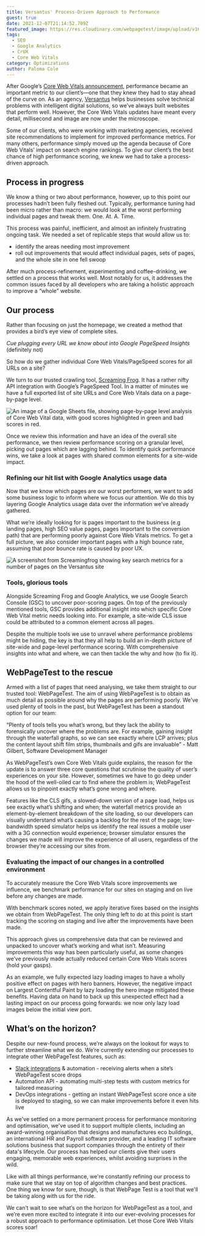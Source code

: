 ```yaml
---
title: Versantus' Process-Driven Approach to Performance
guest: true
date: 2021-12-07T21:14:52.709Z
featured_image: https://res.cloudinary.com/webpagetest/image/upload/v1638980599/versantus-cta_gx7no8.png
tags:
  - SEO
  - Google Analytics
  - CrUX
  - Core Web Vitals
category: Optimizations
author: Paloma Cole
---
```

After Google’s [Core Web Vitals announcement](https://developers.google.com/search/blog/2020/11/timing-for-page-experience), performance became an important metric to our client’s—one that they knew they had to stay ahead of the curve on. As an agency, [Versantus](https://www.versantus.co.uk/) helps businesses solve technical problems with intelligent digital solutions, so we’ve always built websites that perform well. However, the Core Web Vitals updates have meant every detail, millisecond and image are now under the microscope. 

Some of our clients, who were working with marketing agencies, received site recommendations to implement for improved performance metrics. For many others, performance simply moved up the agenda because of Core Web Vitals’ impact on search engine rankings. To give our client’s the best chance of high performance scoring, we knew we had to take a process-driven approach.

## Process in progress

We know a thing or two about performance, however, up to this point our processes hadn’t been fully fleshed out. Typically, performance tuning had been micro rather than macro: we would look at the worst performing individual pages and tweak them. One. At. A. Time.

This process was painful, inefficient, and almost an infinitely frustrating ongoing task. We needed a set of replicable steps that would allow us to: 

* identify the areas needing most improvement
* roll out improvements that would affect individual pages, sets of pages, and the whole site in one fell swoop

After much process-refinement, experimenting and coffee-drinking, we settled on a process that works well. Most notably for us, it addresses the common issues faced by all developers who are taking a holistic approach to improve a “whole” website. 

## Our process

Rather than focusing on just the homepage, we created a method that provides a bird’s eye view of complete sites. 

*Cue plugging every URL we know about into Google PageSpeed Insights* (definitely not)

So how do we gather individual Core Web Vitals/PageSpeed scores for all URLs on a site? 

We turn to our trusted crawling tool, [Screaming Frog](https://www.screamingfrog.co.uk/). It has a rather nifty API integration with Google’s PageSpeed Tool. In a matter of minutes we have a full exported list of site URLs and Core Web Vitals data on a page-by-page level. 

![An image of a Google Sheets file, showing page-by-page level analysis of Core Web Vital data, with good scores highlighted in green and bad scores in red.](https://res.cloudinary.com/webpagetest/image/upload/v1638912065/versantus-spreadsheet_jpspsg.png "Wide:")

Once we review this information and have an idea of the overall site performance, we then review performance scoring on a granular level, picking out pages which are lagging behind. To identify quick performance wins, we take a look at pages with shared common elements for a site-wide impact.

### Refining our hit list with Google Analytics usage data

Now that we know which pages are our worst performers, we want to add some business logic to inform where we focus our attention. We do this by layering Google Analytics usage data over the information we’ve already gathered.

What we’re ideally looking for is pages important to the business (e.g landing pages, high SEO value pages, pages important to the conversion path) that are performing poorly against Core Web Vitals metrics. To get a full picture, we also consider important pages with a high bounce rate, assuming that poor bounce rate is caused by poor UX. 

![A screenshot from Screamingfrog showing key search metrics for a number of pages on the Versantus site](https://res.cloudinary.com/webpagetest/image/upload/v1638912187/versantus-screaming_chvqrf.png "Wide:")

### Tools, glorious tools

Alongside Screaming Frog and Google Analytics, we use Google Search Console (GSC) to uncover poor-scoring pages. On top of the previously mentioned tools, GSC provides additional insight into which specific Core Web Vital metric needs looking into. For example, a site-wide CLS issue could be attributed to a common element across all pages. 

Despite the multiple tools we use to unravel where performance problems might be hiding, the key is that they all help to build an in-depth picture of site-wide and page-level performance scoring. With comprehensive insights into what and where, we can then tackle the why and how (to fix it). 

## WebPageTest to the rescue

Armed with a list of pages that need analysing, we take them straight to our trusted tool: WebPageTest. The aim of using WebPageTest is to obtain as much detail as possible around why the pages are performing poorly. We’ve used plenty of tools in the past, but WebPageTest has been a standout option for our team: 

“Plenty of tools tells you what’s wrong, but they lack the ability to forensically uncover where the problems are. For example, gaining insight through the waterfall graphs, so we can see exactly where LCP arrives; plus the content layout shift film strips, thumbnails and gifs are invaluable” - Matt Gilbert, Software Development Manager 

As WebPageTest’s own Core Web Vitals guide explains, the reason for the update is to answer three core questions that scrutinise the quality of user’s experiences on your site. However, sometimes we have to go deep under the hood of the well-oiled car to find where the problem is; WebPageTest allows us to pinpoint exactly what’s gone wrong and where. 

Features like the CLS gifs, a slowed-down version of a page load, helps us see exactly what’s shifting and when; the waterfall metrics provide an element-by-element breakdown of the site loading, so our developers can visually understand what’s causing a backlog for the rest of the page; low-bandwidth speed simulator helps us identify the real issues a mobile user with a 3G connection would experience; browser simulator ensures the changes we made will improve the experience of all users, regardless of the browser they’re accessing our sites from.

### Evaluating the impact of our changes in a controlled environment

To accurately measure the Core Web Vitals score improvements we influence, we benchmark performance for our sites on staging and on live before any changes are made. 

With benchmark scores noted, we apply iterative fixes based on the insights we obtain from WebPageTest. The only thing left to do at this point is start tracking the scoring on staging and live after the improvements have been made. 

This approach gives us comprehensive data that can be reviewed and unpacked to uncover what’s working and what isn’t. Measuring improvements this way has been particularly useful, as some changes we’ve previously made actually reduced certain Core Web Vitals scores (hold your gasps). 

As an example, we fully expected lazy loading images to have a wholly positive effect on pages with hero banners. However, the negative impact on Largest Contentful Paint by lazy loading the hero image mitigated these benefits. Having data on hand to back up this unexpected effect had a lasting impact on our process going forwards: we now only lazy load images below the initial view port.

## What’s on the horizon?

Despite our new-found process, we’re always on the lookout for ways to further streamline what we do. We’re currently extending our processes to integrate other WebPageTest features, such as: 

* [Slack integrations](https://github.com/WebPageTest/webpagetest-slack) & automation - receiving alerts when a site’s WebPageTest score drops
* Automation API - automating multi-step tests with custom metrics for tailored measuring 
* DevOps integrations - getting an instant WebPageTest score once a site is deployed to staging, so we can make improvements before it even hits live

As we've settled on a more permanent process for performance monitoring and optimisation, we've used it to support multiple clients, including an award-winning organisation that designs and manufactures eco buildings, an international HR and Payroll software provider, and a leading IT software solutions business that support companies through the entirety of their data's lifecycle. Our process has helped our clients give their users engaging, memorable web experiences, whilst avoiding surprises in the wild. 

Like with all things performance, we're constantly refining our process to make sure that we stay on top of algorithm changes and best practices. One thing we know for sure, though, is that WebPage Test is a tool that we'll be taking along with us for the ride. 

We can’t wait to see what’s on the horizon for WebPageTest as a tool, and we’re even more excited to integrate it into our ever-evolving processes for a robust approach to performance optimisation. Let those Core Web Vitals scores soar!